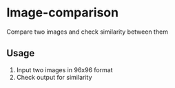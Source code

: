 # Image-comparison
Compare two images and check similarity between them

## Usage
1. Input two images in 96x96 format
2. Check output for similarity
